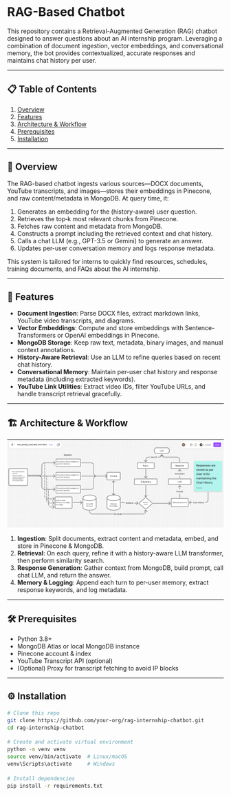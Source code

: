 # RAG-Based Chatbot

This repository contains a Retrieval-Augmented Generation (RAG) chatbot designed to answer questions about an AI internship program. Leveraging a combination of document ingestion, vector embeddings, and conversational memory, the bot provides contextualized, accurate responses and maintains chat history per user.

---

## 📋 Table of Contents

1. [Overview](#overview)  
2. [Features](#features)  
3. [Architecture & Workflow](#architecture--workflow)  
4. [Prerequisites](#prerequisites)  
5. [Installation](#installation)  


---

## 📝 Overview

The RAG-based chatbot ingests various sources—DOCX documents, YouTube transcripts, and images—stores their embeddings in Pinecone, and raw content/metadata in MongoDB. At query time, it:

1. Generates an embedding for the (history-aware) user question.  
2. Retrieves the top‑k most relevant chunks from Pinecone.  
3. Fetches raw content and metadata from MongoDB.  
4. Constructs a prompt including the retrieved context and chat history.  
5. Calls a chat LLM (e.g., GPT-3.5 or Gemini) to generate an answer.  
6. Updates per-user conversation memory and logs response metadata.  

This system is tailored for interns to quickly find resources, schedules, training documents, and FAQs about the AI internship.

---

## 🚀 Features

- **Document Ingestion**: Parse DOCX files, extract markdown links, YouTube video transcripts, and diagrams.  
- **Vector Embeddings**: Compute and store embeddings with Sentence-Transformers or OpenAI embeddings in Pinecone.  
- **MongoDB Storage**: Keep raw text, metadata, binary images, and manual context annotations.  
- **History-Aware Retrieval**: Use an LLM to refine queries based on recent chat history.  
- **Conversational Memory**: Maintain per-user chat history and response metadata (including extracted keywords).  
- **YouTube Link Utilities**: Extract video IDs, filter YouTube URLs, and handle transcript retrieval gracefully.  

---

## 🏗 Architecture & Workflow

![Workflow Diagram](./workflow_diagram.png)

1. **Ingestion**: Split documents, extract content and metadata, embed, and store in Pinecone & MongoDB.  
2. **Retrieval**: On each query, refine it with a history-aware LLM transformer, then perform similarity search.  
3. **Response Generation**: Gather context from MongoDB, build prompt, call chat LLM, and return the answer.  
4. **Memory & Logging**: Append each turn to per-user memory, extract response keywords, and log metadata.  

---

## 🛠 Prerequisites

- Python 3.8+  
- MongoDB Atlas or local MongoDB instance  
- Pinecone account & index  
- YouTube Transcript API (optional)  
- (Optional) Proxy for transcript fetching to avoid IP blocks  

---

## ⚙️ Installation

```bash
# Clone this repo
git clone https://github.com/your-org/rag-internship-chatbot.git
cd rag-internship-chatbot

# Create and activate virtual environment
python -m venv venv
source venv/bin/activate  # Linux/macOS
venv\Scripts\activate     # Windows

# Install dependencies
pip install -r requirements.txt

